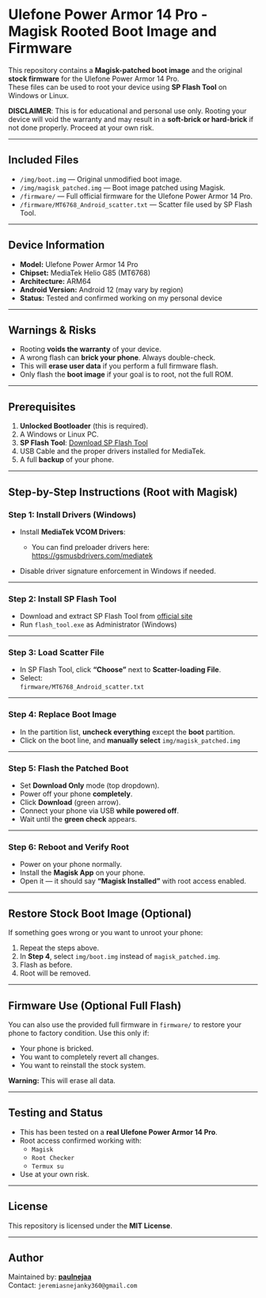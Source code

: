 # Ulefone Power Armor 14 Pro - Magisk Rooted Boot Image and Firmware

This repository contains a **Magisk-patched boot image** and the original **stock firmware** for the Ulefone Power Armor 14 Pro.  
These files can be used to root your device using **SP Flash Tool** on Windows or Linux.

**DISCLAIMER**: This is for educational and personal use only. Rooting your device will void the warranty and may result in a **soft-brick or hard-brick** if not done properly. Proceed at your own risk.

---

##  Included Files

- `/img/boot.img` — Original unmodified boot image.
- `/img/magisk_patched.img` — Boot image patched using Magisk.
- `/firmware/` — Full official firmware for the Ulefone Power Armor 14 Pro.
- `/firmware/MT6768_Android_scatter.txt` — Scatter file used by SP Flash Tool.

---

## Device Information

- **Model:** Ulefone Power Armor 14 Pro  
- **Chipset:** MediaTek Helio G85 (MT6768)  
- **Architecture:** ARM64  
- **Android Version:** Android 12 (may vary by region)  
- **Status:** Tested and confirmed working on my personal device

---

## Warnings & Risks

- Rooting **voids the warranty** of your device.
- A wrong flash can **brick your phone**. Always double-check.
- This will **erase user data** if you perform a full firmware flash.
- Only flash the **boot image** if your goal is to root, not the full ROM.

---

## Prerequisites

1. **Unlocked Bootloader** (this is required).
2. A Windows or Linux PC.
3. **SP Flash Tool**: [Download SP Flash Tool](https://spflashtool.com/)
4. USB Cable and the proper drivers installed for MediaTek.
5. A full **backup** of your phone.

---

## Step-by-Step Instructions (Root with Magisk)

### Step 1: Install Drivers (Windows)

- Install **MediaTek VCOM Drivers**:
  - You can find preloader drivers here: https://gsmusbdrivers.com/mediatek
  
- Disable driver signature enforcement in Windows if needed.

---

### Step 2: Install SP Flash Tool

- Download and extract SP Flash Tool from [official site](https://spflashtool.com/)
- Run `flash_tool.exe` as Administrator (Windows)

---

### Step 3: Load Scatter File

- In SP Flash Tool, click **“Choose”** next to **Scatter-loading File**.
- Select:  
  `firmware/MT6768_Android_scatter.txt`

---

### Step 4: Replace Boot Image

- In the partition list, **uncheck everything** except the **boot** partition.
- Click on the boot line, and **manually select** `img/magisk_patched.img`

---

### Step 5: Flash the Patched Boot

- Set **Download Only** mode (top dropdown).
- Power off your phone **completely**.
- Click **Download** (green arrow).
- Connect your phone via USB **while powered off**.
- Wait until the **green check** appears.

---

### Step 6: Reboot and Verify Root

- Power on your phone normally.
- Install the **Magisk App** on your phone.
- Open it — it should say **“Magisk Installed”** with root access enabled.

---

## Restore Stock Boot Image (Optional)

If something goes wrong or you want to unroot your phone:

1. Repeat the steps above.
2. In **Step 4**, select `img/boot.img` instead of `magisk_patched.img`.
3. Flash as before.
4. Root will be removed.

---

## Firmware Use (Optional Full Flash)

You can also use the provided full firmware in `firmware/` to restore your phone to factory condition. Use this only if:

- Your phone is bricked.
- You want to completely revert all changes.
- You want to reinstall the stock system.

**Warning:** This will erase all data.

---

## Testing and Status

- This has been tested on a **real Ulefone Power Armor 14 Pro**.
- Root access confirmed working with:
  - `Magisk`
  - `Root Checker`
  - `Termux su`
- Use at your own risk.

---

## License

This repository is licensed under the **MIT License**.

---

## Author

Maintained by: **[paulnejaa](https://github.com/paulnejaa)**  
Contact: `jeremiasnejanky360@gmail.com`
